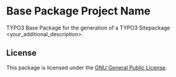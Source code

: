 # Base Package Project Name

TYPO3 Base Package for the generation of a TYPO3 Sitepackage <your_additional_description>.

## License

This package is licensed under the [GNU General Public License](LICENSE).
